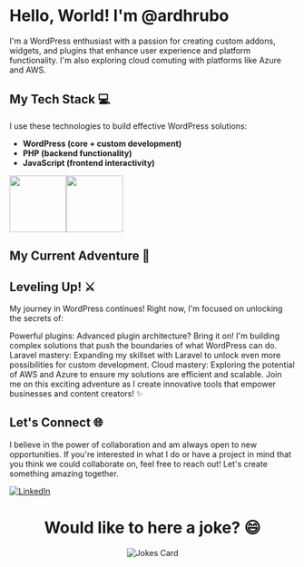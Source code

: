 # Hello, World!  I'm @ardhrubo

I'm a WordPress enthusiast with a passion for creating custom addons, widgets, and plugins that enhance user experience and platform functionality. I'm also exploring cloud comuting with platforms like Azure and AWS.

## My Tech Stack  💻

I use these technologies to build effective WordPress solutions:

- **WordPress (core + custom development)**
- **PHP (backend functionality)**
- **JavaScript (frontend interactivity)**

<div style="display: flex; align-items: center;">
    <img src="https://upload.wikimedia.org/wikipedia/commons/thumb/6/6a/JavaScript-logo.png/240px-JavaScript-logo.png" style="width: 100px; height: 100px;">
    <img src="https://upload.wikimedia.org/wikipedia/commons/thumb/2/27/PHP-logo.svg/200px-PHP-logo.svg.png" style="width: 100px; height: 100px;">
</div>


## My Current Adventure 🌱
## Leveling Up! ⚔️

My journey in WordPress continues! Right now, I'm focused on unlocking the secrets of:

Powerful plugins: Advanced plugin architecture? Bring it on! I'm building complex solutions that push the boundaries of what WordPress can do.
Laravel mastery: Expanding my skillset with Laravel to unlock even more possibilities for custom development.
Cloud mastery: Exploring the potential of AWS and Azure to ensure my solutions are efficient and scalable.
Join me on this exciting adventure as I create innovative tools that empower businesses and content creators! ✨

## Let's Connect 🌐

I believe in the power of collaboration and am always open to new opportunities. If you're interested in what I do or have a project in mind that you think we could collaborate on, feel free to reach out! Let's create something amazing together.


[![LinkedIn](https://upload.wikimedia.org/wikipedia/commons/8/81/LinkedIn_icon.svg)](https://www.linkedin.com/in/ardhrubo/)

<h1 align="center"> Would like to here a joke? 😄 </h1>
<p align="center">
<img src="https://readme-jokes.vercel.app/api" alt="Jokes Card" />
</p>


